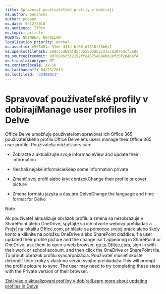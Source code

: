 ```yaml
---
title: Spravovať používateľské profily v dobírají
ms.author: ponincev
author: pebaum
ms.date: 9/12/2018
ms.audience: ITPro
ms.topic: article
ROBOTS: NOINDEX, NOFOLLOW
localization_priority: Normal
ms.assetid: e595481a-91de-431d-bf86-d7610ff3b6a7
ms.openlocfilehash: 5e8cc5d68afd5c35a503db2333ac620760cf3a8c
ms.sourcegitcommit: 9d78905c512192ffc4675468abd2efc5f2e4baf4
ms.translationtype: MT
ms.contentlocale: sk-SK
ms.lasthandoff: 04/23/2019
ms.locfileid: "32408913"
---
```

# <a name="manage-user-profiles-in-delve"></a><span data-ttu-id="10984-102">Spravovať používateľské profily v dobírají</span><span class="sxs-lookup"><span data-stu-id="10984-102">Manage user profiles in Delve</span></span>

<span data-ttu-id="10984-103">Office Delve umožňuje používateľom spravovať ich Office 365 používateľského profilu.</span><span class="sxs-lookup"><span data-stu-id="10984-103">Office Delve lets users manage their Office 365 user profile.</span></span> <span data-ttu-id="10984-104">Používatelia môžu:</span><span class="sxs-lookup"><span data-stu-id="10984-104">Users can:</span></span>
  
- <span data-ttu-id="10984-105">Zobrazte a aktualizujte svoje informácie</span><span class="sxs-lookup"><span data-stu-id="10984-105">View and update their information</span></span>
    
- <span data-ttu-id="10984-106">Nechali nejaké informácie</span><span class="sxs-lookup"><span data-stu-id="10984-106">Keep some information private</span></span>
    
- <span data-ttu-id="10984-107">Zmeniť svoj profil alebo kryt obrázok</span><span class="sxs-lookup"><span data-stu-id="10984-107">Change their profile or cover picture</span></span>
    
- <span data-ttu-id="10984-108">Zmena formátu jazyka a čas pre Delve</span><span class="sxs-lookup"><span data-stu-id="10984-108">Change the language and time format for Delve</span></span>
    
> [!NOTE]
> <span data-ttu-id="10984-109">Ak používateľ aktualizuje obrázok profilu a zmena sa nezobrazuje v SharePoint alebo OneDrive, spýtajte sa ich otvorte webový prehliadač a [Prejsť na lokalitu Office.com](https://www.office.com), prihláste sa pomocou svojej práce alebo školy konto a kliknite na položku OneDrive alebo SharePoint dlaždice.</span><span class="sxs-lookup"><span data-stu-id="10984-109">If a user updated their profile picture and the change isn't appearing in SharePoint or OneDrive, ask them to open a web browser, [go to Office.com](https://www.office.com), sign in with their work or school account, and then click the OneDrive or SharePoint tile.</span></span> <span data-ttu-id="10984-110">To prinúti obrázok profilu synchronizácia. Používateľ musieť skúste dokončiť tieto kroky s vlastnou verziu svojho prehliadača.</span><span class="sxs-lookup"><span data-stu-id="10984-110">This will prompt the profile picture to sync. The user may need to try completing these steps with the Private version of their browser.</span></span> 
  
[<span data-ttu-id="10984-111">Zisti viac o aktualizovaní profilov v dobírají</span><span class="sxs-lookup"><span data-stu-id="10984-111">Learn more about updating profiles in Delve</span></span>](https://go.microsoft.com/fwlink/?linkid=735070)
  

